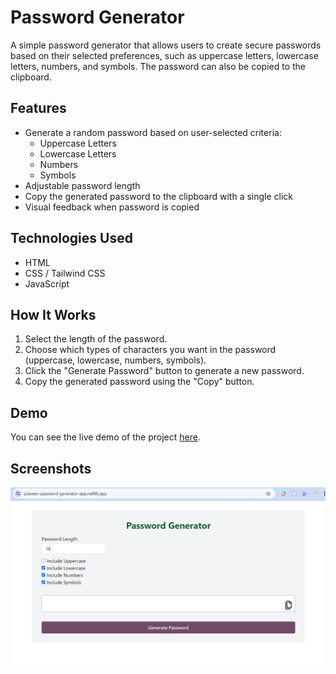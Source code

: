 # Password Generator

A simple password generator that allows users to create secure passwords based on their selected preferences, such as uppercase letters, lowercase letters, numbers, and symbols. The password can also be copied to the clipboard.

## Features

- Generate a random password based on user-selected criteria:
  - Uppercase Letters
  - Lowercase Letters
  - Numbers
  - Symbols
- Adjustable password length
- Copy the generated password to the clipboard with a single click
- Visual feedback when password is copied

## Technologies Used

- HTML
- CSS / Tailwind CSS
- JavaScript

## How It Works

1. Select the length of the password.
2. Choose which types of characters you want in the password (uppercase, lowercase, numbers, symbols).
3. Click the "Generate Password" button to generate a new password.
4. Copy the generated password using the "Copy" button.

## Demo

You can see the live demo of the project [here](https://praveen-password-generator-app.netlify.app/).

## Screenshots

![Password Generator Screenshot](/assets/screenShots/password-generator-app-screenShot.jpg)
